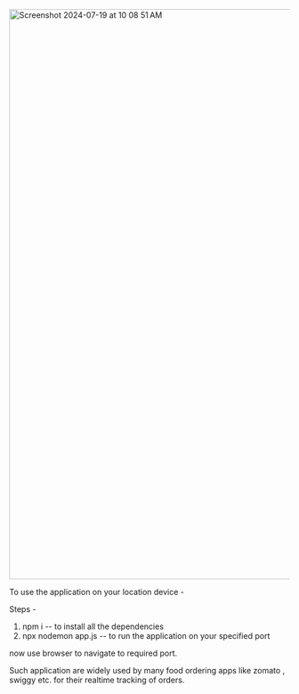 <img width="1024" alt="Screenshot 2024-07-19 at 10 08 51 AM" src="https://github.com/user-attachments/assets/042bbaa4-cf86-4ade-9f01-e2d482a6f0cc">


To use the application on your location device - 

Steps - 
1. npm i -- to install all the dependencies
2. npx nodemon app.js -- to run the application on your specified port

now use browser to navigate to required port.

Such application are widely used by many food ordering apps like zomato , swiggy etc. for their realtime tracking of orders.

